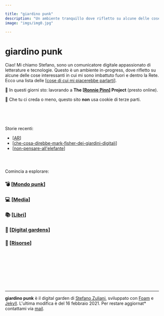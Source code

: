 ```yaml
---

title: "giardino punk"
description: "Un ambiente tranquillo dove rifletto su alcune delle cose interessanti che si possono trovare nella Rete e fuori."
image: "imgs/img0.jpg"

---
```


# giardino punk 

Ciao! Mi chiamo Stefano, sono un comunicatore digitale appassionato di letterature e tecnologie. Questo è un ambiente in-progress, dove rifletto su alcune delle cose interessanti in cui mi sono imbattuto fuori e dentro la Rete. Ecco una lista delle [[cose di cui mi piacerebbe parlarti]].

🚀 In questi giorni sto: lavorando a **The [[Ronnie Pinn]] Project** (presto online).

👾 Che tu ci creda o meno, questo sito __non__ usa cookie di terze parti.

<div style="height:50px"></div>

Storie recenti:

* [[AR]]
* [[che-cosa-direbbe-mark-fisher-dei-giardini-digitali]]
* [[non-pensare-all'elefante]]

<div style="height:30px"></div>

Comincia a esplorare:
### 💣 [[Mondo punk]]

### 💻 [[Media]]

### 📚 [[Libri]]

### 🌱 [[Digital gardens]]

### 📌 [[Risorse]]


<div style="height:100px"></div>
&nbsp;
&nbsp;

<hr>

**giardino punk** è il digital garden di [Stefano Zuliani](https://zulianis.eu), sviluppato con [Foam](https://foambubble.github.io/foam/) e [Jekyll](https://jekyllrb.com/). L'ultima modifica è del 16 febbraio 2021. Per restare aggiornat* contattami via [mail](mailto:web@zulianis.eu).

[//begin]: # "Autogenerated link references for markdown compatibility"
[cose di cui mi piacerebbe parlarti]: cose-di-cui-mi-piacerebbe-parlarti.md "Cose di cui mi piacerebbe parlarti"
[Ronnie Pinn]: media/ronnie-pinn.md "Ronnie Pinn"
[AR]: AR.md "Augmented Reality"
[che-cosa-direbbe-mark-fisher-dei-giardini-digitali]: digital-gardens/che-cosa-direbbe-mark-fisher-dei-giardini-digitali.md "Che cosa direbbe Mark Fisher dei giardini digitali"
[non-pensare-all'elefante]: media/non-pensare-all'elefante.md "post n. 0"
[Mondo punk]: mondo-punk.md "Mondo punk"
[Media]: media/media.md "Media"
[Libri]: libri/libri.md "Libri"
[Digital gardens]: digital-gardens/digital-gardens.md "Digital gardens"
[Risorse]: risorse.md "Risorse"
[//end]: # "Autogenerated link references"